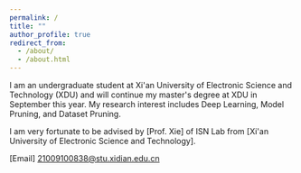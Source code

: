 ```yaml
---
permalink: /
title: ""
author_profile: true
redirect_from: 
  - /about/
  - /about.html
---
```


I am an undergraduate student at Xi'an University of Electronic Science and Technology (XDU) and will continue my master's degree at XDU in September this year. My research interest includes Deep Learning, Model Pruning, and Dataset Pruning.

I am very fortunate to be advised by [Prof. Xie] of ISN Lab from [Xi'an University of Electronic Science and Technology]. 

[Email] 21009100838@stu.xidian.edu.cn
